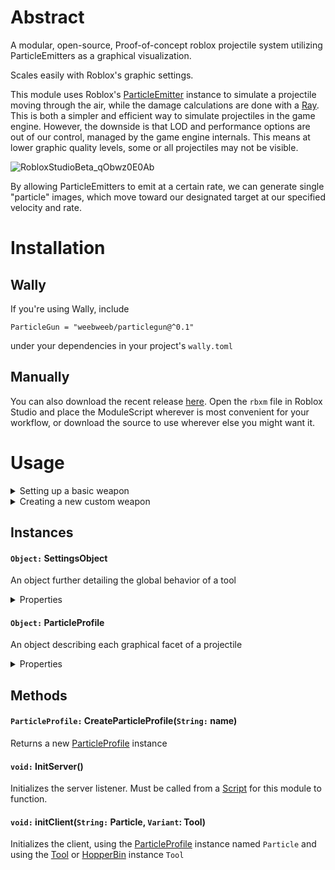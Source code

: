 # Abstract
 A modular, open-source, Proof-of-concept roblox projectile system utilizing ParticleEmitters as a graphical visualization. 
 <p> Scales easily with Roblox's graphic settings.</p>
 
This module uses Roblox's <a href="https://create.roblox.com/docs/reference/engine/classes/ParticleEmitter">ParticleEmitter</a> instance to simulate a projectile moving through the air, while the damage calculations are done with a <a href="https://create.roblox.com/docs/reference/engine/datatypes/Ray">Ray</a>. This is both a simpler and efficient way to simulate projectiles in the game engine. However, the downside is that LOD and performance options are out of our control, managed by the game engine internals. This means at lower graphic quality levels, some or all projectiles may not be visible. 

![RobloxStudioBeta_qObwz0E0Ab](https://github.com/weebweeb/ParticleGun_rbx/assets/20445961/58225757-f0ee-479b-ab7c-3927336ffa8d)

 
By allowing ParticleEmitters to emit at a certain rate, we can generate single "particle" images, which move toward our designated target at our specified velocity and rate.

# Installation

## Wally
If you're using Wally, include
```
ParticleGun = "weebweeb/particlegun@^0.1"
```
under your dependencies in your project's `wally.toml`

## Manually
You can also download the recent release <a href = "https://github.com/weebweeb/ParticleGun_rbx/releases/tag/Release">here</a>. 
Open the `rbxm` file in Roblox Studio and place the ModuleScript wherever is most convenient for your workflow, or download the source to use wherever else you might want it.

# Usage

<details>
 
<summary>Setting up a basic weapon</summary>
 
  Let's get started with a guide on setting up a basic weapon with this module

## Initializing serverside
  <p>In order for this module to operate, server-side functionality must be enabled. </p>
  
  You can do this by calling <a href= "https://github.com/weebweeb/ParticleGun_rbx#void-initserver">InitServer() </a> from a <a href= "https://create.roblox.com/docs/reference/engine/classes/Script">Script</a> instance.
  
  ```lua
  Module:InitServer()
  ```
  <p>To configure sounds, particles, and damage values, See <a href = "https://github.com/weebweeb/ParticleGun_rbx#particleprofile-createparticleprofilestring-name">CreateParticleProfile()</a> </p>

## Setting Up clientside
<p> First, in order for this module to function as expected, you'll need 3 things.</p>

   1.) A <a href = "https://create.roblox.com/docs/reference/engine/classes/BasePart">BasePart</a> named `BarrelParticle` located within the Tool.
   
   <p>This will be where the graphical effects will originate from, so make sure it's somewhere that looks good.</p>
   
  2.) A fully initialized <a href = "https://github.com/weebweeb/ParticleGun_rbx#object-particleprofile">ParticleProfile</a> instance

  3.) A <a href = "https://create.roblox.com/docs/reference/engine/classes/BasePart">BasePart</a> named `Handle` located within the Tool.
      <p>This will where the player will hold the tool, so make sure it's somewhere that makes sense.</p>


  ### Word of note
   Do note that this module *does not* handle attachment systems for <a href="https://create.roblox.com/docs/reference/engine/classes/BasePart">BasePart</a>-like instances (<a href="https://create.roblox.com/docs/reference/engine/classes/Weld">Welds</a>,  <a href="https://create.roblox.com/docs/reference/engine/classes/Attachment">Attatchments</a>, etc)

  <p>We can initialize client-side by using the <a href = "https://github.com/weebweeb/ParticleGun_rbx#void-initclientstring-particle-variant-tool">initClient()</a> method.</p>
  <p> ParticleProfile instances are all based off of a default instance- "Bullet" we can use that to initialize our gun with minimal setup.</p>
  
  ```lua
   --In a LocalScript,
  Module:initClient("Bullet", game.Players.LocalPlayer.Backpack:WaitForChild("ExampleGunLocation"))
  ```
  This will initialize our tool located at `game.Players.LocalPlayer.Backpack:WaitForChild("ExampleGunLocation")` with the default ParticleProfile object.
  
</details>

<details>
 <summary>Creating a new custom weapon</summary>
<p>In order to create new tools and particle effects, we must first create a new ParticleProfile instance.</p>
We can instantiate a new ParticleProfile instance by calling <a href = "https://github.com/weebweeb/ParticleGun_rbx#particleprofile-createparticleprofilestring-name">CreateParticleProfile()</a>

<p>Let's create a new ParticleProfile instance called "Test"</p>

```lua
local TestParticle = Module:CreateParticleProfile("Test")
```
<p>This both returns to us our new ParticleProfile instance, and adds itself to an internal database, to be referenced by its name- "Test"</p>
<p>ParticleProfile instances contain many variables and settings used to control the behavior and appearance of both the weapon firing it as well as the projectile.</p>
<p>Let's go ahead and change how the particle behaves.</p>
<p>
Our particle appearance has 3 components:</p>
<ul>
 <li>PrimaryParticle - This is the ParticleEmitter that acts as the "projectile"</li>
<li>SecondaryParticle - This is the ParticleEmitter that promotes a "muzzle flash"-like effect</li>
<li>PointLight - This instance is a PointLight which generates light when the weapon is fired</li>
</ul>

<p>Let's go ahead and change our PrimaryParticle's Texture.</p>

```lua
AutoParticle.PrimaryParticle.Texture = "rbxassetid://1266170131"
```

and that's it! These appearance options were put together to maximize utility and ease of use, so feel free to check out the documentation in this document.

</details>

  

## Instances

#### `Object:` SettingsObject
<p> An object further detailing the global behavior of a tool </p>
<details>
<summary>Properties</summary>
 
  `String:` Tool
   <p>The <a href= "https://create.roblox.com/docs/reference/engine/classes/Tool">Tool</a> or <a href= "https://create.roblox.com/docs/reference/engine/classes/HopperBin">HopperBin</a> being used with this SettingsObject</p>

  `Bool:` Auto
    <p>Whether or not the tool requires additional mouseclicks to fire consecutively. Default is `false`</p>

  `Number:` MaxAmmo
     <p>The max amount of shots before the user must "reload". Default is `20`</p>

  `Number:` Ammo
    <p>The amount of ammo currently in the clip/magazine, usually set the same as MaxAmmo. Default is `20`</p>
  
  `Number:` Stored
    <p>The pool of ammo the weapon "reloads" from. When reloading, `MaxAmmo` is subtracted from `Stored`, and `Ammo` is set to `MaxAmmo`. Default is <a href ="https://create.roblox.com/docs/reference/engine/libraries/math#huge">math.huge</a> </p>
  
  `Number:` FireRate
   <p> The amound of time in seconds after firing until the tool can be fired again. Default is <code>0.15</code> </p>
  
  `Number:` Spread
   <p> Hidden. Indicates the probabilic accuracy of the tool. Increases by <code>BulletSpread</code> every time the tool is fired, and returns to 0 after <code>CoolDown</code> seconds</p>

  `Number:` CoolDown
    <p>The amount of time in seconds after firing where `Spread` returns to the minimum value. Default is `1`  </p>

  `Number:` MaxSpread
   <p> The maximum value <code>Spread</code> can reach. Default is <code>50</code></p>
  
  `Number:` Burst
   <p> The number of projectiles per click. Default is <code>1</code> </p>
  
  `Number:` BulletSpread
    <p>The amount `Spread` increases by each time the tool is fired. Default is <a href="https://create.roblox.com/docs/reference/engine/libraries/math#random">math.random</a>(1,3) </p>
  
  `Bool:` Shotgun
   <p> Whether to operate in a shotgun-like fashion. <code>Burst</code> indicates how many projectiles to use per shot. Default is <code>false</code> </p>

  `String:` Particle
    <p>The name of the `ParticleProfile` instance ued with the tool.</p>

  `Number:` Recoil
    <p>How intense the camera recoil effect is. Setting this to 0 will disable the camera recoil effect. Default is `1.5` </p>

  `Number:` Distance
    <p>The distance in <a href="https://create.roblox.com/docs/physics/units">Studs</a> that the weapon can damage players. Default is <code>2000</code> </p>

  `String:` ReticleImage
    <p>A string in the format of an <a href= "https://create.roblox.com/docs/projects/assets">Asset Link</a> which would be the image of the UI reticle</p>

  `Number:`LastFIred
   <p> A number in the format of Lua's <a href = "https://create.roblox.com/docs/reference/engine/libraries/os#clock">os.clock</a> indicating the last time the tool was fired.</p>

  `Object:` Animations
    <p> An object describing the animations that will play when a specific action is done. </p>
    <details>
    <summary> Properties </summary>
      `String:` Equip
       <p> A string in the format of an <a href= "https://create.roblox.com/docs/projects/assets">Asset Link</a> which would be an animation that would play while the weapon is equipped.</p>
      `String:` Fire
       <p> A string in the format of an <a href= "https://create.roblox.com/docs/projects/assets">Asset Link</a> which would be an animation that would play when the weapon is fired. </p>
      `String:` Reload
        <p>A string in the format of an <a href= "https://create.roblox.com/docs/projects/assets">Asset Link</a> which would be an animation that would play when the weapon is reloaded. </p>

</details>
</details>


#### `Object:` ParticleProfile
<p> An object describing each graphical facet of a projectile </p>

<details>
<summary> Properties </summary>

`ParticleEmitter:` PrimaryParticle
<p>This property describes the ParticleEmitter image which would be "fired" from the tool. This object has properties analogous to Roblox's <a href = "https://create.roblox.com/docs/reference/engine/classes/ParticleEmitter">ParticleEmitter</a> instance</p>

`ParticleEmitter:` SecondaryParticle
<p> This property describes the "muzzle flash" which would be centered around the barrel of the tool. This object has properties analogous to Roblox's <a href = "https://create.roblox.com/docs/reference/engine/classes/ParticleEmitter">ParticleEmitter</a> instance</p>

`PointLight:` PointLight
<p>This property describes the PointLight which would enable when the tool is "fired".  This object has properties analogous to Roblox's <a href = "https://create.roblox.com/docs/reference/engine/classes/PointLight">PointLight</a> instance</p>

`SettingsObject:` LocalSettings
<p>This property contains a <a href="https://github.com/weebweeb/ParticleGun_rbx#object-settingsobject">SettingsObject</a> instance, which dictates multiple aspects of the weapon using the ParticleProfile Instance</p>

`Number:` Damage
<p>How much damage each particle does to players</p>

`Table:` Sound
 <p>This property defines what sounds will play when using this particle.</p>
 <details>
  <summary>Properties</summary>

  `Table:` ricochet
    <p> A `String` table of roblox <a href= "https://create.roblox.com/docs/projects/assets">Asset Links</a> listing sounds that will play when a particle hits a non-player object</p>
  
  `Table:` impact
   <p> A <code>String</code> table of roblox <a href= "https://create.roblox.com/docs/projects/assets">Asset Links</a> listing sounds that will play when a particle hits a player object</p>

  `String:` fire
    <p> A roblox <a href= "https://create.roblox.com/docs/projects/assets">Asset Link</a> of a sound that will play when a tool utilizing this particle "fires" </p>

  `String:` reload
    <p>A roblox <a href= "https://create.roblox.com/docs/projects/assets">Asset Link</a> of a sound that will play when a tool utilizing this particle "reloads"</p>
    </details>

  `SettingsObject:` LocalSettings
   <p> a <a href = "https://github.com/weebweeb/ParticleGun_rbx#object-settingsobject">SettingsObject</a> describing additional behavior for the tool using this ParticleObject </p>

</details>


## Methods

  

 #### `ParticleProfile:` CreateParticleProfile(`String:` name)
  Returns a new <a href ="https://github.com/weebweeb/ParticleGun_rbx#object-particleprofile">ParticleProfile</a> instance

####  `void:` InitServer()
    
<p> Initializes the server listener.
    Must be called from a <a href = "https://create.roblox.com/docs/reference/engine/classes/Script">Script</a> for this module to function. </p>

 #### `void:` initClient(`String:` Particle, `Variant`: Tool)

   Initializes the client, using the <a href= "https://github.com/weebweeb/ParticleGun_rbx#object-particleprofile">ParticleProfile</a> instance named `Particle` and using the <a href="https://create.roblox.com/docs/reference/engine/classes/Tool">Tool</a> or <a href="https://create.roblox.com/docs/reference/engine/classes/HopperBin">HopperBin</a> instance `Tool`













 
